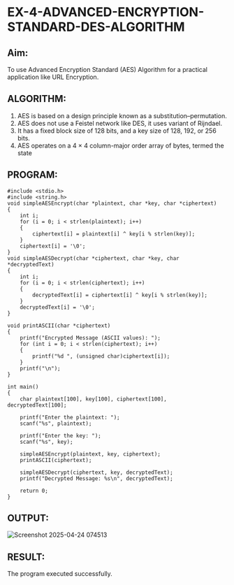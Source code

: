 # EX-4-ADVANCED-ENCRYPTION-STANDARD-DES-ALGORITHM

## Aim:
  To use Advanced Encryption Standard (AES) Algorithm for a practical application like URL Encryption.

## ALGORITHM: 
  1. AES is based on a design principle known as a substitution–permutation. 
  2. AES does not use a Feistel network like DES, it uses variant of Rijndael. 
  3. It has a fixed block size of 128 bits, and a key size of 128, 192, or 256 bits. 
  4. AES operates on a 4 × 4 column-major order array of bytes, termed the state

## PROGRAM: 
```
#include <stdio.h>
#include <string.h>
void simpleAESEncrypt(char *plaintext, char *key, char *ciphertext)
{
    int i;
    for (i = 0; i < strlen(plaintext); i++) 
    {
        ciphertext[i] = plaintext[i] ^ key[i % strlen(key)]; 
    }
    ciphertext[i] = '\0'; 
}
void simpleAESDecrypt(char *ciphertext, char *key, char *decryptedText)
{
    int i;
    for (i = 0; i < strlen(ciphertext); i++) 
    {
        decryptedText[i] = ciphertext[i] ^ key[i % strlen(key)]; 
    }
    decryptedText[i] = '\0'; 
}

void printASCII(char *ciphertext) 
{
    printf("Encrypted Message (ASCII values): ");
    for (int i = 0; i < strlen(ciphertext); i++) 
    {
        printf("%d ", (unsigned char)ciphertext[i]); 
    }
    printf("\n");
}

int main() 
{
    char plaintext[100], key[100], ciphertext[100], decryptedText[100];

    printf("Enter the plaintext: ");
    scanf("%s", plaintext);

    printf("Enter the key: ");
    scanf("%s", key);

    simpleAESEncrypt(plaintext, key, ciphertext);
    printASCII(ciphertext);  

    simpleAESDecrypt(ciphertext, key, decryptedText);
    printf("Decrypted Message: %s\n", decryptedText);

    return 0;
}
```
## OUTPUT:
![Screenshot 2025-04-24 074513](https://github.com/user-attachments/assets/e3c23ce6-3b56-4fc9-a1cb-cb7e4a9fb026)

## RESULT: 
The program executed successfully.
